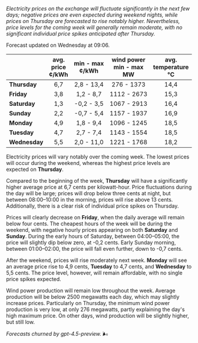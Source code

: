 *Electricity prices on the exchange will fluctuate significantly in the next few days; negative prices are even expected during weekend nights, while prices on Thursday are forecasted to rise notably higher. Nevertheless, price levels for the coming week will generally remain moderate, with no significant individual price spikes anticipated after Thursday.*

Forecast updated on Wednesday at 09:06.

|             | avg.<br>price<br>¢/kWh | min - max<br>¢/kWh | wind power<br>min - max<br>MW | avg.<br>temperature<br>°C |
|:------------|:----------------------:|:------------------:|:----------------------------:|:-------------------------:|
| **Thursday**    |          6,7           |     2,8 - 13,4     |          276 - 1373         |           14,4            |
| **Friday**      |          3,8           |     1,2 - 8,7      |         1112 - 2673         |           15,3            |
| **Saturday**    |          1,3           |    -0,2 - 3,5      |         1067 - 2913         |           16,4            |
| **Sunday**      |          2,2           |    -0,7 - 5,4      |         1157 - 1937         |           16,9            |
| **Monday**      |          4,9           |     1,8 - 9,4      |         1096 - 1245         |           18,5            |
| **Tuesday**     |          4,7           |     2,7 - 7,4      |         1143 - 1554         |           18,5            |
| **Wednesday**   |          5,5           |     2,0 - 11,0     |         1221 - 1768         |           18,2            |

Electricity prices will vary notably over the coming week. The lowest prices will occur during the weekend, whereas the highest price levels are expected on **Thursday**.

Compared to the beginning of the week, **Thursday** will have a significantly higher average price at 6,7 cents per kilowatt-hour. Price fluctuations during the day will be large; prices will drop below three cents at night, but between 08:00–10:00 in the morning, prices will rise above 13 cents. Additionally, there is a clear risk of individual price spikes on Thursday.

Prices will clearly decrease on **Friday**, when the daily average will remain below four cents. The cheapest hours of the week will be during the weekend, with negative hourly prices appearing on both **Saturday** and **Sunday**. During the early hours of Saturday, between 04:00–05:00, the price will slightly dip below zero, at -0,2 cents. Early Sunday morning, between 01:00–02:00, the price will fall even further, down to -0,7 cents.

After the weekend, prices will rise moderately next week. **Monday** will see an average price rise to 4,9 cents, **Tuesday** to 4,7 cents, and **Wednesday** to 5,5 cents. The price level, however, will remain affordable, with no single price spikes expected.

Wind power production will remain low throughout the week. Average production will be below 2500 megawatts each day, which may slightly increase prices. Particularly on Thursday, the minimum wind power production is very low, at only 276 megawatts, partly explaining the day's high maximum price. On other days, wind production will be slightly higher, but still low.

*Forecasts churned by gpt-4.5-preview.* 🌬️
